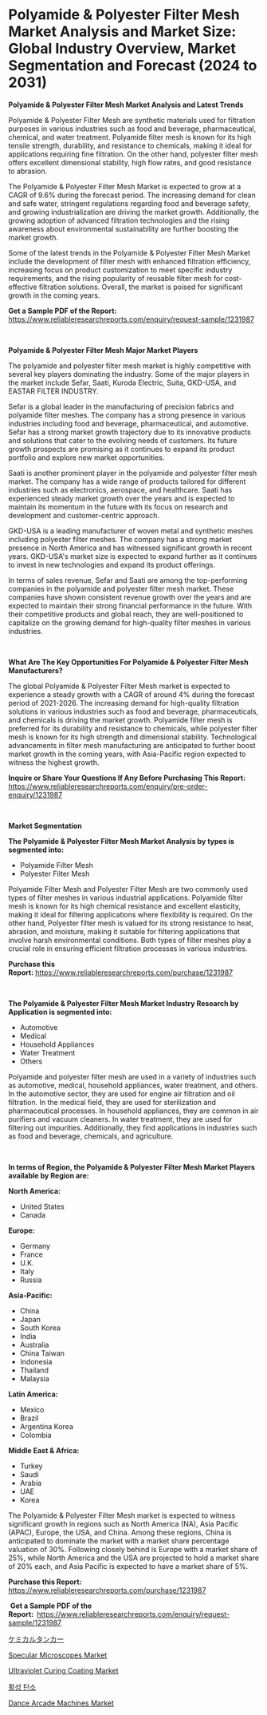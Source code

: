 <p><h1>Polyamide & Polyester Filter Mesh Market Analysis and Market Size: Global Industry Overview, Market Segmentation and Forecast (2024 to 2031)</h1></p><p><strong>Polyamide & Polyester Filter Mesh Market Analysis and Latest Trends</strong></p>
<p><p>Polyamide & Polyester Filter Mesh are synthetic materials used for filtration purposes in various industries such as food and beverage, pharmaceutical, chemical, and water treatment. Polyamide filter mesh is known for its high tensile strength, durability, and resistance to chemicals, making it ideal for applications requiring fine filtration. On the other hand, polyester filter mesh offers excellent dimensional stability, high flow rates, and good resistance to abrasion.</p><p>The Polyamide & Polyester Filter Mesh Market is expected to grow at a CAGR of 9.6% during the forecast period. The increasing demand for clean and safe water, stringent regulations regarding food and beverage safety, and growing industrialization are driving the market growth. Additionally, the growing adoption of advanced filtration technologies and the rising awareness about environmental sustainability are further boosting the market growth.</p><p>Some of the latest trends in the Polyamide & Polyester Filter Mesh Market include the development of filter mesh with enhanced filtration efficiency, increasing focus on product customization to meet specific industry requirements, and the rising popularity of reusable filter mesh for cost-effective filtration solutions. Overall, the market is poised for significant growth in the coming years.</p></p>
<p><strong>Get a Sample PDF of the Report:&nbsp;</strong> <a href="https://www.reliableresearchreports.com/enquiry/request-sample/1231987">https://www.reliableresearchreports.com/enquiry/request-sample/1231987</a></p>
<p>&nbsp;</p>
<p><strong>Polyamide & Polyester Filter Mesh Major Market Players</strong></p>
<p><p>The polyamide and polyester filter mesh market is highly competitive with several key players dominating the industry. Some of the major players in the market include Sefar, Saati, Kuroda Electric, Suita, GKD-USA, and EASTAR FILTER INDUSTRY.</p><p>Sefar is a global leader in the manufacturing of precision fabrics and polyamide filter meshes. The company has a strong presence in various industries including food and beverage, pharmaceutical, and automotive. Sefar has a strong market growth trajectory due to its innovative products and solutions that cater to the evolving needs of customers. Its future growth prospects are promising as it continues to expand its product portfolio and explore new market opportunities.</p><p>Saati is another prominent player in the polyamide and polyester filter mesh market. The company has a wide range of products tailored for different industries such as electronics, aerospace, and healthcare. Saati has experienced steady market growth over the years and is expected to maintain its momentum in the future with its focus on research and development and customer-centric approach.</p><p>GKD-USA is a leading manufacturer of woven metal and synthetic meshes including polyester filter meshes. The company has a strong market presence in North America and has witnessed significant growth in recent years. GKD-USA's market size is expected to expand further as it continues to invest in new technologies and expand its product offerings.</p><p>In terms of sales revenue, Sefar and Saati are among the top-performing companies in the polyamide and polyester filter mesh market. These companies have shown consistent revenue growth over the years and are expected to maintain their strong financial performance in the future. With their competitive products and global reach, they are well-positioned to capitalize on the growing demand for high-quality filter meshes in various industries.</p></p>
<p>&nbsp;</p>
<p><strong>What Are The Key Opportunities For Polyamide & Polyester Filter Mesh Manufacturers?</strong></p>
<p><p>The global Polyamide & Polyester Filter Mesh market is expected to experience a steady growth with a CAGR of around 4% during the forecast period of 2021-2026. The increasing demand for high-quality filtration solutions in various industries such as food and beverage, pharmaceuticals, and chemicals is driving the market growth. Polyamide filter mesh is preferred for its durability and resistance to chemicals, while polyester filter mesh is known for its high strength and dimensional stability. Technological advancements in filter mesh manufacturing are anticipated to further boost market growth in the coming years, with Asia-Pacific region expected to witness the highest growth.</p></p>
<p><strong>Inquire or Share Your Questions If Any Before Purchasing This Report:</strong> <a href="https://www.reliableresearchreports.com/enquiry/pre-order-enquiry/1231987">https://www.reliableresearchreports.com/enquiry/pre-order-enquiry/1231987</a></p>
<p>&nbsp;</p>
<p><strong>Market Segmentation</strong></p>
<p><strong>The Polyamide & Polyester Filter Mesh Market Analysis by types is segmented into:</strong></p>
<p><ul><li>Polyamide Filter Mesh</li><li>Polyester Filter Mesh</li></ul></p>
<p><p>Polyamide Filter Mesh and Polyester Filter Mesh are two commonly used types of filter meshes in various industrial applications. Polyamide filter mesh is known for its high chemical resistance and excellent elasticity, making it ideal for filtering applications where flexibility is required. On the other hand, Polyester filter mesh is valued for its strong resistance to heat, abrasion, and moisture, making it suitable for filtering applications that involve harsh environmental conditions. Both types of filter meshes play a crucial role in ensuring efficient filtration processes in various industries.</p></p>
<p><strong>Purchase this Report:&nbsp;</strong><a href="https://www.reliableresearchreports.com/purchase/1231987">https://www.reliableresearchreports.com/purchase/1231987</a></p>
<p>&nbsp;</p>
<p><strong>The Polyamide & Polyester Filter Mesh Market Industry Research by Application is segmented into:</strong></p>
<p><ul><li>Automotive</li><li>Medical</li><li>Household Appliances</li><li>Water Treatment</li><li>Others</li></ul></p>
<p><p>Polyamide and polyester filter mesh are used in a variety of industries such as automotive, medical, household appliances, water treatment, and others. In the automotive sector, they are used for engine air filtration and oil filtration. In the medical field, they are used for sterilization and pharmaceutical processes. In household appliances, they are common in air purifiers and vacuum cleaners. In water treatment, they are used for filtering out impurities. Additionally, they find applications in industries such as food and beverage, chemicals, and agriculture.</p></p>
<p>&nbsp;</p>
<p><strong>In terms of Region, the Polyamide & Polyester Filter Mesh Market Players available by Region are:</strong></p>
<p>
    <p> <strong> North America: </strong>
        <ul>
            <li>United States</li>
            <li>Canada</li>
        </ul>
        </p> 
    <p> <strong> Europe: </strong>
        <ul>
            <li>Germany</li>
            <li>France</li>
            <li>U.K.</li>
            <li>Italy</li>
            <li>Russia</li>
        </ul>
        </p> 
    <p> <strong> Asia-Pacific: </strong>
        <ul>
            <li>China</li>
            <li>Japan</li>
            <li>South Korea</li>
            <li>India</li>
            <li>Australia</li>
            <li>China Taiwan</li>
            <li>Indonesia</li>
            <li>Thailand</li>
            <li>Malaysia</li>
        </ul>
        </p> 
    <p> <strong> Latin America: </strong>
        <ul>
            <li>Mexico</li>
            <li>Brazil</li>
            <li>Argentina Korea</li>
            <li>Colombia</li>
        </ul>
        </p> 
    <p> <strong> Middle East & Africa: </strong>
        <ul>
            <li>Turkey</li>
            <li>Saudi</li>
            <li>Arabia</li>
            <li>UAE</li>
            <li>Korea</li>
        </ul>
    </p>
    </p>
<p><p>The Polyamide & Polyester Filter Mesh market is expected to witness significant growth in regions such as North America (NA), Asia Pacific (APAC), Europe, the USA, and China. Among these regions, China is anticipated to dominate the market with a market share percentage valuation of 30%. Following closely behind is Europe with a market share of 25%, while North America and the USA are projected to hold a market share of 20% each, and Asia Pacific is expected to have a market share of 5%.</p></p>
<p><strong>Purchase this Report: </strong><a href="https://www.reliableresearchreports.com/purchase/1231987">https://www.reliableresearchreports.com/purchase/1231987</a></p>
<p>&nbsp;<strong>Get a Sample PDF of the Report:&nbsp;&nbsp;</strong><a href="https://www.reliableresearchreports.com/enquiry/request-sample/1231987">https://www.reliableresearchreports.com/enquiry/request-sample/1231987</a></p>
<p><strong></strong></p>
<p><p><a href="https://medium.com/@susanjprice2023/%E5%8C%96%E5%AD%A6%E7%89%A9%E8%B3%AA%E3%82%BF%E3%83%B3%E3%82%AB%E3%83%BC%E5%B8%82%E5%A0%B4%E3%81%AE%E8%A6%8F%E6%A8%A1-cagr-%E3%83%88%E3%83%AC%E3%83%B3%E3%83%892024-2030-9583eff668ea">ケミカルタンカー</a></p><p><a href="https://issuu.com/reportprime-2/docs/specular-microscopes-market-size-2030.pptx">Specular Microscopes Market</a></p><p><a href="https://github.com/bmorecock/Market-Research-Report-List-2/blob/main/ultraviolet-curing-coating-market.md">Ultraviolet Curing Coating Market</a></p><p><a href="https://medium.com/@jackiefauhey9089475/%ED%99%9C%EC%84%B1%ED%83%84-%EC%8B%9C%EC%9E%A5-%EB%A9%94%ED%8A%B8%EB%A6%AD%EC%8A%A4-%EC%8B%9C%EC%9E%A5-%EC%A0%90%EC%9C%A0%EC%9C%A8-%ED%8A%B8%EB%A0%8C%EB%93%9C-%EB%B0%8F-%EC%84%B1%EC%9E%A5-%ED%8C%A8%ED%84%B4-%ED%95%B4%EB%8F%85-db7c1a77f1fc">활성 탄소</a></p><p><a href="https://issuu.com/reportprime-2/docs/dance-arcade-machines-market-size-2030.pptx">Dance Arcade Machines Market</a></p></p>